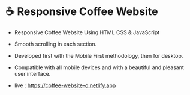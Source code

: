 # ☕ Responsive Coffee Website



- Responsive Coffee Website Using HTML CSS & JavaScript
- Smooth scrolling in each section.
- Developed first with the Mobile First methodology, then for desktop.
- Compatible with all mobile devices and with a beautiful and pleasant user interface.


- live : https://coffee-website-o.netlify.app




